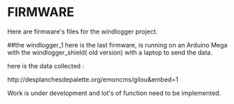 # FIRMWARE
Here are firmware's files for the windlogger project.

##the windlogger_1
here is the last firmware, is running on an Arduino Mega with the windlogger_shield( old version) with a laptop to send the data.

here is the data collected :
<div>
http://desplanchesdepalette.org/emoncms/gilou&embed=1
</div>

Work is under development and lot's of function need to be implemented.